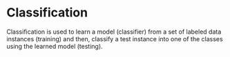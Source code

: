 # Classification

Classification is used to learn a model (classifier) from a set of labeled data instances (training) and then, classify a test instance into one of the classes using the learned model (testing). 
